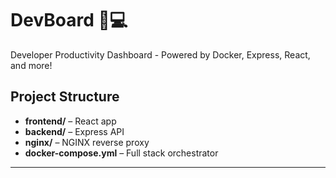 # DevBoard 🧠💻

Developer Productivity Dashboard - Powered by Docker, Express, React, and more!

## Project Structure

- **frontend/** – React app
- **backend/** – Express API
- **nginx/** – NGINX reverse proxy
- **docker-compose.yml** – Full stack orchestrator

---
